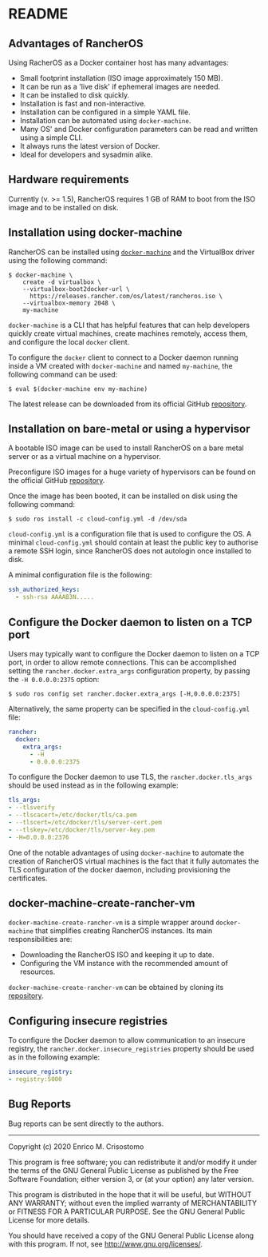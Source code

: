 README
======

Advantages of RancherOS
-----------------------

Using RacherOS as a Docker container host has many advantages:

* Small footprint installation (ISO image approximately 150 MB).
* It can be run as a 'live disk' if ephemeral images are needed.
* It can be installed to disk quickly.
* Installation is fast and non-interactive.
* Installation can be configured in a simple YAML file.
* Installation can be automated using `docker-machine`.
* Many OS' and Docker configuration parameters can be read and written using a
simple CLI.
* It always runs the latest version of Docker.
* Ideal for developers and sysadmin alike.

Hardware requirements
---------------------

Currently (v. >= 1.5), RancherOS requires 1 GB of RAM to boot from the ISO image
and to be installed on disk.

Installation using docker-machine
---------------------------------

RancherOS can be installed using
[`docker-machine`](https://docs.docker.com/machine/) and the VirtualBox driver
using the following command:

```shell script
$ docker-machine \
    create -d virtualbox \
    --virtualbox-boot2docker-url \
      https://releases.rancher.com/os/latest/rancheros.iso \
    --virtualbox-memory 2048 \
    my-machine
```

`docker-machine` is a CLI that has helpful features that can help developers
quickly create virtual machines, create machines remotely, access them, and
configure the local `docker` client.

To configure the `docker` client to connect to a Docker daemon running inside
a VM created with `docker-machine` and named `my-machine`, the following
command can be used:

```shell script
$ eval $(docker-machine env my-machine)
```

The latest release can be downloaded from its official GitHub
[repository](https://github.com/docker/machine/releases/).

Installation on bare-metal or using a hypervisor
------------------------------------------------

A bootable ISO image can be used to install RancherOS on a bare metal server or
as a virtual machine on a hypervisor.

Preconfigure ISO images for a huge variety of hypervisors can be found on the
official GitHub [repository](https://github.com/rancher/os/releases/).

Once the image has been booted, it can be installed on disk using the following
command:

```shell script
$ sudo ros install -c cloud-config.yml -d /dev/sda
```

`cloud-config.yml` is a configuration file that is used to configure the OS.  A
minimal `cloud-config.yml` should contain at least the public key to authorise a
remote SSH login, since RancherOS does not autologin once installed to disk.

A minimal configuration file is the following:

```yaml
ssh_authorized_keys:
  - ssh-rsa AAAAB3N.....
```

Configure the Docker daemon to listen on a TCP port
---------------------------------------------------

Users may typically want to configure the Docker daemon to listen on a TCP port,
in order to allow remote connections.  This can be accomplished setting the
`rancher.docker.extra_args` configuration property, by passing the `-H
0.0.0.0:2375` option:

```shell script
$ sudo ros config set rancher.docker.extra_args [-H,0.0.0.0:2375]
```

Alternatively, the same property can be specified in the `cloud-config.yml`
file:

```yaml
rancher:
  docker:
    extra_args:
      - -H
      - 0.0.0.0:2375
```

To configure the Docker daemon to use TLS, the `rancher.docker.tls_args` should
be used instead as in the following example:

```yaml
tls_args:
- --tlsverify
- --tlscacert=/etc/docker/tls/ca.pem
- --tlscert=/etc/docker/tls/server-cert.pem
- --tlskey=/etc/docker/tls/server-key.pem
- -H=0.0.0.0:2376
```

One of the notable advantages of using `docker-machine` to automate the creation
of RancherOS virtual machines is the fact that it fully automates the TLS
configuration of the docker daemon, including provisioning the certificates.

docker-machine-create-rancher-vm
--------------------------------

`docker-machine-create-rancher-vm` is a simple wrapper around `docker-machine`
that simplifies creating RancherOS instances.  Its main responsibilities are:

* Downloading the RancherOS ISO and keeping it up to date.
* Configuring the VM instance with the recommended amount of resources.

`docker-machine-create-rancher-vm` can be obtained by cloning its
[repository](https://github.com/emcrisostomo/docker-machine-create-rancher-vm).

Configuring insecure registries
-------------------------------

To configure the Docker daemon to allow communication to an insecure registry,
the `rancher.docker.insecure_registries` property should be used as in the
following example:

```yaml
insecure_registry:
- registry:5000
```

Bug Reports
-----------

Bug reports can be sent directly to the authors.

-----

Copyright (c) 2020 Enrico M. Crisostomo

This program is free software; you can redistribute it and/or modify it under
the terms of the GNU General Public License as published by the Free Software
Foundation; either version 3, or (at your option) any later version.

This program is distributed in the hope that it will be useful, but WITHOUT ANY
WARRANTY; without even the implied warranty of MERCHANTABILITY or FITNESS FOR A
PARTICULAR PURPOSE.  See the GNU General Public License for more details.

You should have received a copy of the GNU General Public License along with
this program.  If not, see <http://www.gnu.org/licenses/>.
